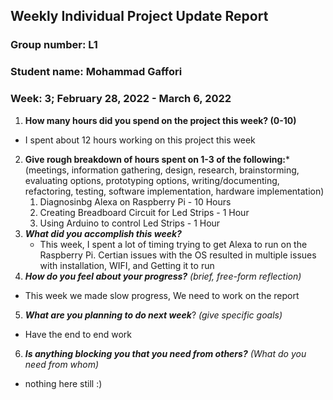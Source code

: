 ## Weekly Individual Project Update Report
### Group number:  L1
### Student name:  Mohammad Gaffori
### Week: 3; February 28, 2022 - March 6, 2022


1. **How many hours did you spend on the project this week? (0-10)**
  - I spent about 12 hours working on this project this week 
2. **Give rough breakdown of hours spent on 1-3 of the following:***
   (meetings, information gathering, design, research, brainstorming, evaluating options, prototyping options, writing/documenting, refactoring, testing, software implementation, hardware implementation)
   1. Diagnosinbg Alexa on Raspberry Pi - 10 Hours
   2. Creating Breadboard Circuit for Led Strips - 1 Hour
   3. Using Arduino to control Led Strips - 1 Hour
3. ***What did you accomplish this week?*** 
   - This week, I spent a lot of timing trying to get Alexa to run on the Raspberry Pi. Certian issues with the OS resulted in multiple issues with installation, WIFI, and Getting it to run 
4. ***How do you feel about your progress?*** _(brief, free-form reflection)_
  - This week we made slow progress, We need to work on the report 
5. ***What are you planning to do next week***? _(give specific goals)_
  - Have the end to end work
6. ***Is anything blocking you that you need from others?*** _(What do you need from whom)_
  - nothing here still  :) 
